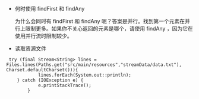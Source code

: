 *  何时使用 findFirst 和 findAny

    为什么会同时有 findFirst 和 findAny 呢？答案是并行。找到第一个元素在并行上限制更多。如果你不关心返回的元素是哪个，请使用 findAny ，因为它在使用并行流时限制较少。
*  读取资源文件

```
 try (final Stream<String> lines = Files.lines(Paths.get("src/main/resources","streamData/data.txt"), Charset.defaultCharset())){
            lines.forEach(System.out::println);
    } catch (IOException e) {
            e.printStackTrace();
        }
```
